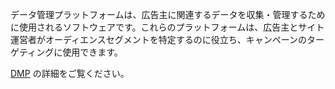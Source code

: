 データ管理プラットフォームは、広告主に関連するデータを収集・管理するために使用されるソフトウェアです。これらのプラットフォームは、広告主とサイト運営者がオーディエンスセグメントを特定するのに役立ち、キャンペーンのターゲティングに使用できます。

[DMP](https://en.wikipedia.org/wiki/Data_management_platform) の詳細をご覧ください。
